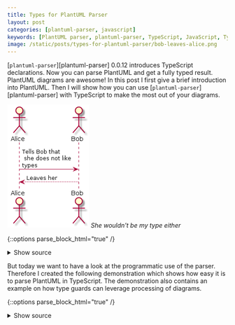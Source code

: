 ```yaml
---
title: Types for PlantUML Parser
layout: post
categories: [plantuml-parser, javascript]
keywords: [PlantUML parser, plantuml-parser, TypeScript, JavaScript, Type declarations, Open Source Software]
image: /static/posts/types-for-plantuml-parser/bob-leaves-alice.png
---
```

[`plantuml-parser`][plantuml-parser] 0.0.12 introduces TypeScript declarations.
Now you can parse PlantUML and get a fully typed result. PlantUML diagrams are awesome!
In this post I first give a brief introduction into PlantUML. Then I
will show how you can use [`plantuml-parser`][plantuml-parser] with TypeScript
to make the most out of your diagrams.

![Bob leaves Alice](/static/posts/types-for-plantuml-parser/bob-leaves-alice.png)
*She wouldn't be my type either*

{::options parse_block_html="true" /}
<details>
  <summary markdown="span" class="center">Show source</summary>
```
@startuml
actor Alice
actor Bob

Alice -> Bob: Tells Bob that\n she does not like\ntypes
Bob --> Alice: Leaves her
@enduml
```
</details>
{::options parse_block_html="true" /}
<details>
  <summary markdown="span" class="center">Show parser result</summary>
```
[
  {
    "elements": [
      {
        "left": "Alice",
        "right": "Bob",
        "leftType": "Unknown",
        "rightType": "Unknown",
        "leftArrowHead": "",
        "rightArrowHead": ">",
        "leftArrowBody": "-",
        "rightArrowBody": "-",
        "leftCardinality": "",
        "rightCardinality": "",
        "label": "Tells Bob that\\n she does not like\\ntypes",
        "hidden": false
      },
      {
        "left": "Bob",
        "right": "Alice",
        "leftType": "Unknown",
        "rightType": "Unknown",
        "leftArrowHead": "",
        "rightArrowHead": ">",
        "leftArrowBody": "-",
        "rightArrowBody": "-",
        "leftCardinality": "",
        "rightCardinality": "",
        "label": "Leaves her",
        "hidden": false
      }
    ]
  }
]
```
</details>

## Table of Contents
{:.no_toc}

* entries
{:toc}

## Why you should use PlantUML

> PlantUML is an open-source tool allowing users to create UML diagrams from a plain text language. The language of PlantUML is an example of a Domain-specific language. It uses Graphviz software to lay out its diagrams.
>
> -- Source: [wikipedia/PlantUML](https://en.wikipedia.org/wiki/PlantUML)

I use PlantUML daily. A textual description of design diagrams alongside the
source code is my definition of a living document. You know the pain of out
of date documentation. Did you ever ask yourself why this happens? As a software
developer I do reject a tool if it does not make my life easier. Writing sound
and solid source code is already hard enough. Having to deal with a ton of different
documentation formats makes it even harder. Belive me, if design changes can be
documented with a few simple modifications of a text file, I will start doing it.

This has the effect that documentation evolves together with the code. Add version
control to the mix and pull requests suddenly become self-documenting. Furthermore,
switching to Graphviz means no longer spending hours layouting documents. Time
better spent doing actual design work.

With PlantUML you can document without proprietary file mongering software or
an overpriced vector graphic editor. In case you ask yourself what all that fuzz
is about. You create your design documents in PowerPoint and you are
happy with it - Then you should probably ask yourself when things started to go wrong
in you life.

![Learn PlantUML](/static/posts/types-for-plantuml-parser/learn-plantuml.png)
*You will find another Alice*

{::options parse_block_html="true" /}
<details>
  <summary markdown="span" class="center">Show source</summary>
```
@startuml
(*) --> If "Do you know PlantUML?" then
  --> [No] "Learn PlantUML"
  If "" then
    --> [I don't\nhave time] "Leave Alice"
    --> "Learn PlantUML"
  else
    --> [Ok] "Good"
  EndIf
else
--> [Yes] "Good"
EndIf
--> "Parse it"
@enduml
```
</details>

You are now completely convinced and/or you already created a lot of documentation
in PlantUML. Good. But at some point you might like to get even more from that the
language. So why not start parsing it?

## Parsing PlantUML with TypeScript

Parsing the syntax to something machine-processable is easy with the command line
[`plantuml-parser`][plantuml-parser].

{::options parse_block_html="true" /}

<details>
  <summary markdown="span" class="center">Show example</summary>

```shell
$ npm install -g plantuml-parser
$ plantuml-parser <<EOF
> @startuml
> package "Wonderful world without Alice" {
>   file Doc
>   file JSON
>   interface PlantUML
>   component "plantuml-parser" as pp
>
>   Doc -right- PlantUML
>   PlantUML ..> pp
>   pp -left-> JSON
> }
> @enduml
> EOF
[
  {
    "elements": [
      {
        "name": "Wonderful world without Alice",
        "title": "Wonderful world without Alice",
        "type": "package",
        "elements": [
          {
            "name": "PlantUML",
            "title": "PlantUML",
            "members": []
          },
          {
            "name": "pp",
            "title": "plantuml-parser"
          },
          {
            "left": "Doc",
            "right": "PlantUML",
            "leftType": "Unknown",
            "rightType": "Unknown",
            "leftArrowHead": "",
            "rightArrowHead": "",
            "leftArrowBody": "-",
            "rightArrowBody": "-",
            "leftCardinality": "",
            "rightCardinality": "",
            "label": "",
            "hidden": false
          },
          {
            "left": "PlantUML",
            "right": "pp",
            "leftType": "Unknown",
            "rightType": "Unknown",
            "leftArrowHead": "",
            "rightArrowHead": ">",
            "leftArrowBody": ".",
            "rightArrowBody": ".",
            "leftCardinality": "",
            "rightCardinality": "",
            "label": "",
            "hidden": false
          },
          {
            "left": "pp",
            "right": "JSON",
            "leftType": "Unknown",
            "rightType": "Unknown",
            "leftArrowHead": "",
            "rightArrowHead": ">",
            "leftArrowBody": "-",
            "rightArrowBody": "-",
            "leftCardinality": "",
            "rightCardinality": "",
            "label": "",
            "hidden": false
          }
        ]
      }
    ]
  }
]
```
</details>

But today we want to have a look at the programmatic use of the parser. Therefore
I created the following demonstration which shows how easy it is to parse PlantUML
in TypeScript. The demonstration also contains an example on how type guards can
leverage processing of diagrams.

<div class="center">
  <script id="asciicast-8FC3oAI3PCtGdljCISvWVo0o8" src="https://asciinema.org/a/8FC3oAI3PCtGdljCISvWVo0o8.js" async></script>
</div>

{::options parse_block_html="true" /}
<details>
  <summary markdown="span" class="center">Show source</summary>
```ts
let diag = `
@startuml
class Alice <<single>> {
  +cry(): any
}
note left of Alice::cry
Untyped. She
does not like types
end note
@enduml
`

// importing the parser
import {parse, Class, Note} from 'plantuml-parser';

// for each diagram parsed
for ( let d of parse(diag) ){
  // extract all elements
  let elems = d.elements;
  for ( let e of elems ) {
    // we can use type guards to
    // distinguish between the different
    // elements in the diagram
    if ( e instanceof Class) {
      console.log('Class: '+ e.name);
    }
    if ( e instanceof Note ){
      console.log('Note on '+e.of);
    }
  }
}
```
</details>


## Contribute

If you do like the project and you would like to contribute, there are numerous
ways how you can do so. Even if you do not write source code. Every contribution
counts.

<script async defer src="https://buttons.github.io/buttons.js"></script>

* Tweet: [![Twitter URL](https://img.shields.io/twitter/url?label=%23PlantUMLParser&url=https%3A%2F%2Fgithub.com%2FEnteee%2Fplantuml-parser)](https://twitter.com/intent/tweet?text=Parse%20PlantUML%20with%20JavaScript%20or%20TypeScript%20%F0%9F%9A%80&hashtags=PlantUMLParser,JavaScript,TypeScript&url=https%3A%2F%2Fgithub.com%2FEnteee%2Fplantuml-parser)
* Star: <a class="github-button" href="https://github.com/Enteee/plantuml-parser" data-icon="octicon-star" data-show-count="true" aria-label="Star Enteee/plantuml-parser on GitHub">Star</a>
* Resolve: <a class="github-button" href="https://github.com/Enteee/plantuml-parser/issues" data-icon="octicon-issue-opened" data-show-count="true" aria-label="Issue Enteee/plantuml-parser on GitHub">Issue</a>
* Donate: <a class="github-button" href="https://github.com/sponsors/Enteee" data-icon="octicon-heart" aria-label="Sponsor @Enteee on GitHub">Sponsor</a>

Thank you.

[plantuml-parser]:https://github.com/Enteee/plantuml-parser
